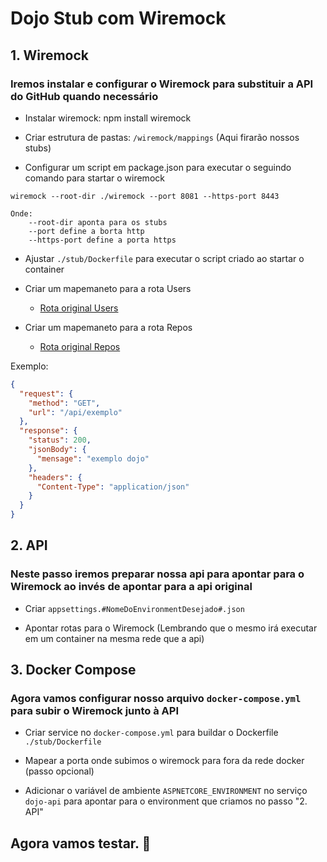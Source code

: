 # Dojo Stub com Wiremock

## 1. Wiremock
### Iremos instalar e configurar o Wiremock para substituir a API do GitHub quando necessário

- Instalar wiremock: npm install wiremock

- Criar estrutura de pastas: `/wiremock/mappings` (Aqui firarão nossos stubs)

- Configurar um script em package.json para executar o seguindo comando para startar o wiremock
```
wiremock --root-dir ./wiremock --port 8081 --https-port 8443

Onde:
    --root-dir aponta para os stubs
    --port define a borta http
    --https-port define a porta https
```
- Ajustar `./stub/Dockerfile` para executar o script criado ao startar o container

- Criar um mapemaneto para a rota Users
    - [Rota original Users](https://api.github.com/users/thiagones)

- Criar um mapemaneto para a rota Repos
    - [Rota original Repos](https://api.github.com/users/thiagones/repos)

Exemplo:

``` json
{
  "request": {
    "method": "GET",
    "url": "/api/exemplo"
  },
  "response": {
    "status": 200,
    "jsonBody": {
      "mensage": "exemplo dojo"
    },
    "headers": {
      "Content-Type": "application/json"
    }
  }
}
```

## 2. API
### Neste passo iremos preparar nossa api para apontar para o Wiremock ao invés de apontar para a api original

- Criar `appsettings.#NomeDoEnvironmentDesejado#.json`

- Apontar rotas para o Wiremock (Lembrando que o mesmo irá executar em um container na mesma rede que a api)

## 3. Docker Compose
### Agora vamos configurar nosso arquivo `docker-compose.yml` para subir o Wiremock junto à API

- Criar service no `docker-compose.yml` para buildar o Dockerfile `./stub/Dockerfile`

- Mapear a porta onde subimos o wiremock para fora da rede docker (passo opcional)

- Adicionar o variável de ambiente `ASPNETCORE_ENVIRONMENT` no serviço `dojo-api` para apontar para o environment que criamos no passo "2. API"


## Agora vamos testar. :grimacing:
